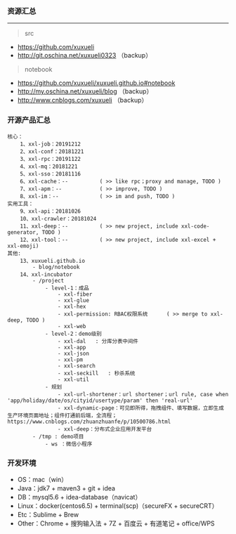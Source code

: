 ### 资源汇总

---
> src
- https://github.com/xuxueli
- http://git.oschina.net/xuxueli0323 （backup）

> notebook
- https://github.com/xuxueli/xuxueli.github.io#notebook
- http://my.oschina.net/xuxueli/blog （backup）
- http://www.cnblogs.com/xuxueli （backup）


### 开源产品汇总

    核心：
        1、xxl-job：20191212
        2、xxl-conf：20181221
        3、xxl-rpc：20191122
        4、xxl-mq：20181221
        5、xxl-sso：20181116
        6、xxl-cache：--          ( >> like rpc；proxy and manage, TODO )
        7、xxl-apm：--            ( >> improve, TODO )
        8、xxl-im：--             ( >> im and push, TODO )
    实用工具：
        9、xxl-api：20181026
        10、xxl-crawler：20181024
        11、xxl-deep：--          ( >> new project, include xxl-code-generator, TODO )
        12、xxl-tool：--          ( >> new project, include xxl-excel + xxl-emoji)
    其他:
        13、xuxueli.github.io
            - blog/notebook
        14、xxl-incubator
            - /project
                - level-1：成品
                    - xxl-fiber
                    - xxl-glue
                    - xxl-hex
                    - xxl-permission: RBAC权限系统      ( >> merge to xxl-deep, TODO )
                    - xxl-web
                - level-2：demo级别
                    - xxl-dal   : 分库分表中间件
                    - xxl-app
                    - xxl-json
                    - xxl-pm
                    - xxl-search
                    - xxl-seckill   : 秒杀系统
                    - xxl-util
                - 规划
                    - xxl-url-shortener：url shortener；url rule, case when 'app/holiday/date/os/cityid/usertype/param' then 'real-url'
                    - xxl-dynamic-page：可见即所得，拖拽组件、填写数据，立即生成生产环境页面地址；组件打通前后端，全流程；https://www.cnblogs.com/zhuanzhuanfe/p/10500786.html
                    - xxl-deep：分布式企业应用开发平台
            - /tmp : demo项目
                - ws ：微信小程序
        
       
### 开发环境

- OS：mac（win）
- Java：jdk7 + maven3 + git + idea
- DB：mysql5.6 + idea-database（navicat） 
- Linux：docker(centos6.5) + terminal(scp)（secureFX + secureCRT）  
- Etc：Sublime + Brew
- Other：Chrome + 搜狗输入法 + 7Z + 百度云 + 有道笔记 + office/WPS
